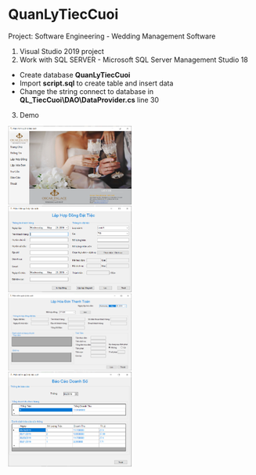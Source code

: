 # QuanLyTiecCuoi
Project: Software Engineering - Wedding Management Software
1. Visual Studio 2019 project
2. Work with SQL SERVER - Microsoft SQL Server Management Studio 18
- Create database **QuanLyTiecCuoi**
- Import **script.sql** to create table and insert data
- Change the string connect to database in **QL_TiecCuoi\DAO\DataProvider.cs** line 30
3. Demo
<img src="/images/Menu.PNG" width="50%">

<img src="/images/LapHopDong.PNG" width="50%">

<img src="/images/LapHoaDon.PNG" width="50%">

<img src="/images/BaoCao.PNG" width="50%">
